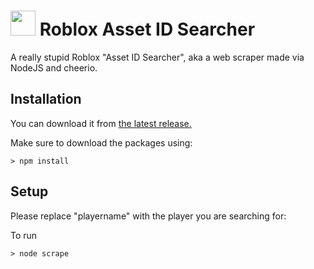 # <img src="https://github.com/michealguy/roblox-assetsearcher/raw/main/images/icon.png" width="40"/> Roblox Asset ID Searcher
A really stupid Roblox "Asset ID Searcher", aka a web scraper made via NodeJS and cheerio.

## Installation

You can download it from [the latest release.](https://github.com/michealguy/roblox-assetsearcher/releases/tag/v1.0)

Make sure to download the packages using:
```
> npm install
```

## Setup

Please replace "playername" with the player you are searching for:




To run
```
> node scrape
```
